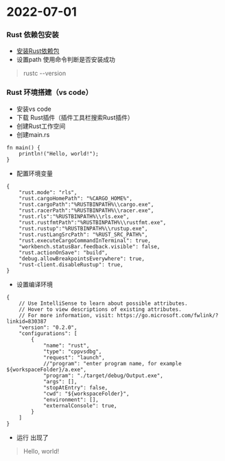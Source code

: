 # 2022-07-01

### Rust 依赖包安装

- [ 安装Rust依赖包 ](https://www.rust-lang.org/zh-CN/tools/install])
- 设置path 使用命令判断是否安装成功
> rustc --version

### Rust 环境搭建（vs code）

- 安装vs code
- 下载 Rust插件（插件工具栏搜索Rust插件）
- 创建Rust工作空间
- 创建main.rs
```
fn main() {
    println!("Hello, world!");
}
```
- 配置环境变量
```
{
    "rust.mode": "rls",
    "rust.cargoHomePath": "%CARGO_HOME%",
    "rust.cargoPath":"%RUSTBINPATH%\\cargo.exe",
    "rust.racerPath":"%RUSTBINPATH%\\racer.exe",
    "rust.rls":"%RUSTBINPATH%\\rls.exe",
    "rust.rustfmtPath":"%RUSTBINPATH%\\rustfmt.exe",
    "rust.rustup":"%RUSTBINPATH%\\rustup.exe",
    "rust.rustLangSrcPath": "%RUST_SRC_PATH%",
    "rust.executeCargoCommandInTerminal": true,
    "workbench.statusBar.feedback.visible": false,
    "rust.actionOnSave": "build",
    "debug.allowBreakpointsEverywhere": true,
    "rust-client.disableRustup": true,
}
```
- 设置编译环境
```
{
    // Use IntelliSense to learn about possible attributes.
    // Hover to view descriptions of existing attributes.
    // For more information, visit: https://go.microsoft.com/fwlink/?linkid=830387
    "version": "0.2.0",
    "configurations": [
        {
            "name": "rust",
            "type": "cppvsdbg",
            "request": "launch",
            //"program": "enter program name, for example ${workspaceFolder}/a.exe",
            "program": "./target/debug/Output.exe",
            "args": [],
            "stopAtEntry": false,
            "cwd": "${workspaceFolder}",
            "environment": [],
            "externalConsole": true,
        }
    ]
}
```
- 运行 出现了
> Hello, world!


